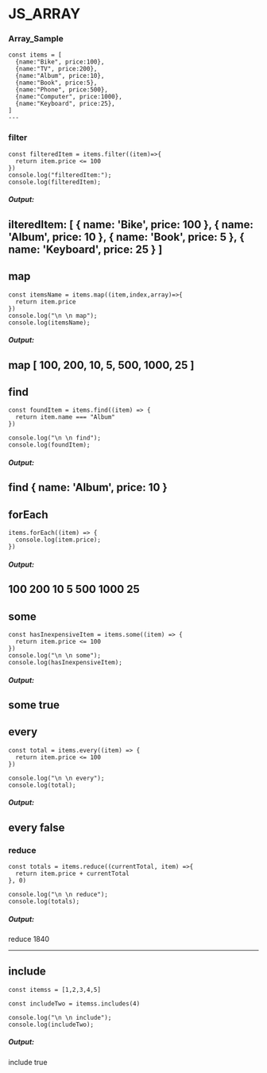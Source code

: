 # JS_ARRAY

### Array_Sample
```
const items = [
  {name:"Bike", price:100},
  {name:"TV", price:200},
  {name:"Album", price:10},
  {name:"Book", price:5},
  {name:"Phone", price:500},
  {name:"Computer", price:1000},
  {name:"Keyboard", price:25},
]
---
```
### filter
```
const filteredItem = items.filter((item)=>{
  return item.price <= 100
})
console.log("filteredItem:");
console.log(filteredItem);
```
##### Output:
ilteredItem:
[
  { name: 'Bike', price: 100 },
  { name: 'Album', price: 10 },
  { name: 'Book', price: 5 },
  { name: 'Keyboard', price: 25 }
]
---
## map
```
const itemsName = items.map((item,index,array)=>{
  return item.price
})
console.log("\n \n map");
console.log(itemsName);
```
##### Output:
map
[
 100, 200,   10,
   5, 500, 1000,
  25
]
---
## find
```
const foundItem = items.find((item) => {
  return item.name === "Album"
})

console.log("\n \n find");
console.log(foundItem);
```
##### Output:
find
{ name: 'Album', price: 10 }
---
## forEach
```
items.forEach((item) => {
  console.log(item.price);
})
```
##### Output:
100
200
10
5
500
1000
25
---
## some
```
const hasInexpensiveItem = items.some((item) => {
  return item.price <= 100
})
console.log("\n \n some");
console.log(hasInexpensiveItem);
```
##### Output:
some
true
---
## every
```
const total = items.every((item) => {
  return item.price <= 100
})

console.log("\n \n every");
console.log(total);
```
##### Output:
every
false
---
### reduce
```
const totals = items.reduce((currentTotal, item) =>{
  return item.price + currentTotal
}, 0)

console.log("\n \n reduce");
console.log(totals);
```
##### Output:
reduce
1840

---
##  include
```
const itemss = [1,2,3,4,5]

const includeTwo = itemss.includes(4)

console.log("\n \n include");
console.log(includeTwo);
```
##### Output:
include
true
